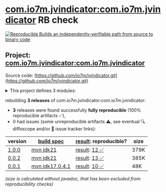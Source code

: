 [com.io7m.jvindicator:com.io7m.jvindicator](https://central.sonatype.com/artifact/com.io7m.jvindicator/com.io7m.jvindicator/versions) RB check
=======

[![Reproducible Builds](https://reproducible-builds.org/images/logos/rb.svg) an independently-verifiable path from source to binary code](https://reproducible-builds.org/)

## Project: [com.io7m.jvindicator:com.io7m.jvindicator](https://central.sonatype.com/artifact/com.io7m.jvindicator/com.io7m.jvindicator/versions)

Source code: [https://github.com/io7m/jvindicator.git](https://github.com/io7m/jvindicator.git)

<details><summary>This project defines 3 modules:</summary>

* [com.io7m.jvindicator:com.io7m.jvindicator](https://central.sonatype.com/artifact/com.io7m.jvindicator/com.io7m.jvindicator/1.0.0)
* [com.io7m.jvindicator:com.io7m.jvindicator.core](https://central.sonatype.com/artifact/com.io7m.jvindicator/com.io7m.jvindicator.core/1.0.0)
* [com.io7m.jvindicator:com.io7m.jvindicator.tests](https://central.sonatype.com/artifact/com.io7m.jvindicator/com.io7m.jvindicator.tests/1.0.0)
</details>

rebuilding **3 releases** of com.io7m.jvindicator:com.io7m.jvindicator:
- **3** releases were found successfully **fully reproducible** (100% reproducible artifacts :white_check_mark:),
- 0 had issues (some unreproducible artifacts :warning:, see eventual :mag: diffoscope and/or :memo: issue tracker links):

| version | [build spec](/BUILDSPEC.md) | [result](https://reproducible-builds.org/docs/jvm/): reproducible? | size |
| -- | --------- | ------ | -- |
| [1.0.0](https://central.sonatype.com/artifact/com.io7m.jvindicator/com.io7m.jvindicator/1.0.0/pom) | [mvn jdk21](com.io7m.jvindicator-1.0.0.buildspec) | [result](com.io7m.jvindicator-1.0.0.buildinfo): [12 :white_check_mark: ](com.io7m.jvindicator-1.0.0.buildcompare) | 379K |
| [0.0.2](https://central.sonatype.com/artifact/com.io7m.jvindicator/com.io7m.jvindicator/0.0.2/pom) | [mvn jdk21](com.io7m.jvindicator-0.0.2.buildspec) | [result](com.io7m.jvindicator-0.0.2.buildinfo): [13 :white_check_mark: ](com.io7m.jvindicator-0.0.2.buildcompare) | 385K |
| [0.0.1](https://central.sonatype.com/artifact/com.io7m.jvindicator/com.io7m.jvindicator/0.0.1/pom) | [mvn jdk17.0.4.1](com.io7m.jvindicator-0.0.1.buildspec) | [result](com.io7m.jvindicator-0.0.1.buildinfo): [10 :white_check_mark: ](com.io7m.jvindicator-0.0.1.buildcompare) | 48K |

<i>(size is calculated without javadoc, that has been excluded from reproducibility checks)</i>

